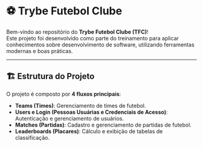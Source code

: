 # ⚽ Trybe Futebol Clube

Bem-vindo ao repositório do **Trybe Futebol Clube (TFC)**!  
Este projeto foi desenvolvido como parte do treinamento para aplicar conhecimentos sobre desenvolvimento de software, utilizando ferramentas modernas e boas práticas.

----

## 🏗️ Estrutura do Projeto

O projeto é composto por **4 fluxos principais**:
- **Teams (Times)**: Gerenciamento de times de futebol.
- **Users e Login (Pessoas Usuárias e Credenciais de Acesso)**: Autenticação e gerenciamento de usuários.
- **Matches (Partidas)**: Cadastro e gerenciamento de partidas de futebol.
- **Leaderboards (Placares)**: Cálculo e exibição de tabelas de classificação.